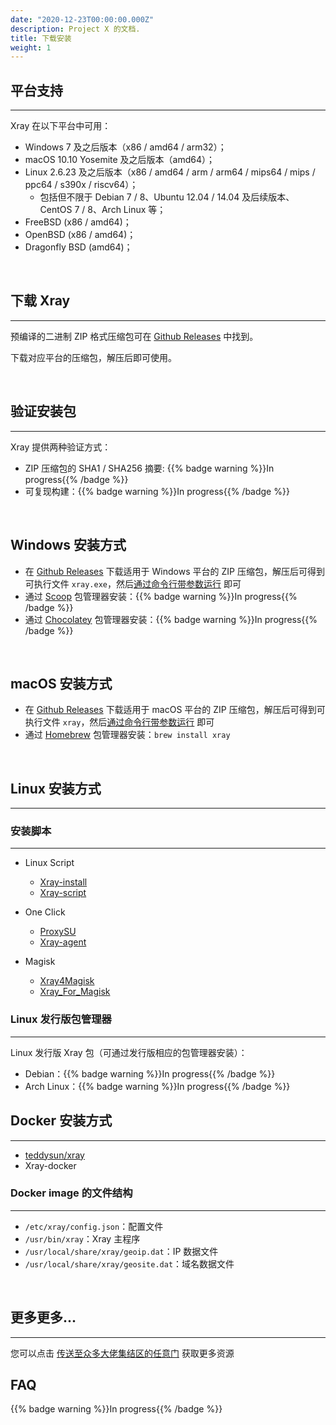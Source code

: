 ```yaml
---
date: "2020-12-23T00:00:00.000Z"
description: Project X 的文档.
title: 下载安装
weight: 1
---
```


## 平台支持

---

Xray 在以下平台中可用：

- Windows 7 及之后版本（x86 / amd64 / arm32）；
- macOS 10.10 Yosemite 及之后版本（amd64）；
- Linux 2.6.23 及之后版本（x86 / amd64 / arm / arm64 / mips64 / mips / ppc64 / s390x / riscv64）；
  - 包括但不限于 Debian 7 / 8、Ubuntu 12.04 / 14.04 及后续版本、CentOS 7 / 8、Arch Linux 等；
- FreeBSD (x86 / amd64)；
- OpenBSD (x86 / amd64)；
- Dragonfly BSD (amd64)；

<br />

## 下载 Xray

---

预编译的二进制 ZIP 格式压缩包可在 [Github Releases](https://github.com/xtls/Xray-core/releases) 中找到。

下载对应平台的压缩包，解压后即可使用。

<br />

## 验证安装包

---

Xray 提供两种验证方式：

- ZIP 压缩包的 SHA1 / SHA256 摘要: {{% badge warning %}}In progress{{% /badge %}}
- 可复现构建：{{% badge warning %}}In progress{{% /badge %}}

<br />

## Windows 安装方式

- 在 [Github Releases](https://github.com/xtls/Xray-core/releases) 下载适用于 Windows 平台的 ZIP 压缩包，解压后可得到可执行文件 `xray.exe`，然后[通过命令行带参数运行](../command) 即可
- 通过 [Scoop](https://scoop.sh) 包管理器安装：{{% badge warning %}}In progress{{% /badge %}}
- 通过 [Chocolatey](https://chocolatey.org) 包管理器安装：{{% badge warning %}}In progress{{% /badge %}}

<br />

## macOS 安装方式

- 在 [Github Releases](https://github.com/xtls/Xray-core/releases) 下载适用于 macOS 平台的 ZIP 压缩包，解压后可得到可执行文件 `xray`，然后[通过命令行带参数运行](../command) 即可
- 通过 [Homebrew](https://brew.sh) 包管理器安装：`brew install xray`

<br />

## Linux 安装方式
---
### 安装脚本
---

- Linux Script
  - [Xray-install](https://github.com/XTLS/Xray-install)
  - [Xray-script](https://github.com/kirin10000/Xray-script)

- One Click
  - [ProxySU](https://github.com/proxysu/ProxySU)
  - [Xray-agent](https://github.com/mack-a/Xray-agent)

- Magisk
  - [Xray4Magisk](https://github.com/CerteKim/Xray4Magisk)
  - [Xray_For_Magisk](https://github.com/E7KMbb/Xray_For_Magisk)


### Linux 发行版包管理器

---

Linux 发行版 Xray 包（可通过发行版相应的包管理器安装）：

- Debian：{{% badge warning %}}In progress{{% /badge %}}
- Arch Linux：{{% badge warning %}}In progress{{% /badge %}}

## Docker 安装方式

---

- [teddysun/xray](https://hub.docker.com/r/teddysun/xray)
- Xray-docker
### Docker image 的文件结构

---

- `/etc/xray/config.json`：配置文件
- `/usr/bin/xray`：Xray 主程序
- `/usr/local/share/xray/geoip.dat`：IP 数据文件
- `/usr/local/share/xray/geosite.dat`：域名数据文件

<br />

## 更多更多...

---

您可以点击 [传送至众多大佬集结区的任意门](../../links) 获取更多资源


## FAQ

{{% badge warning %}}In progress{{% /badge %}}
